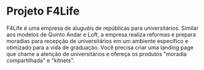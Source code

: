# Projeto F4Life
F4Life é uma empresa de aluguéis de repúblicas para universitários. Similar aos modelos de Quinto Andar e Loft, a empresa realiza reformas e prepara moradias para recepção de universitários em um ambiente específico e otimizado para a vida de graduação. Você precisa criar uma landing page que chame a atenção de universitários e ofereça os produtos "moradia compartilhada" e "kitnets".